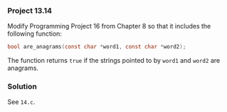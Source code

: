 ### Project 13.14

Modify Programming Project 16 from Chapter 8 so that it includes the following
function:

```c
bool are_anagrams(const char *word1, const char *word2);
```

The function returns `true` if the strings pointed to by `word1` and `word2` are
anagrams.

### Solution

See `14.c`.
